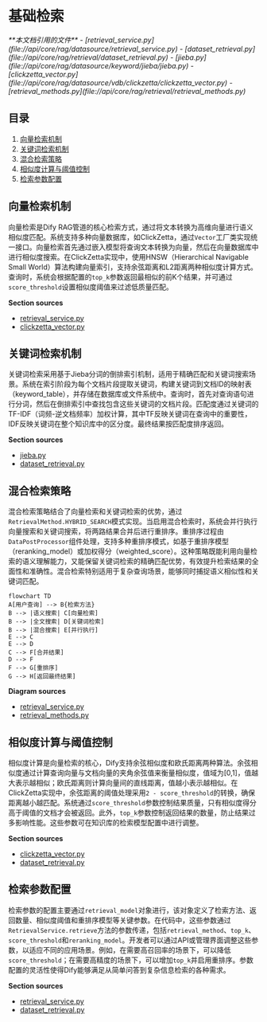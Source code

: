 # 基础检索

<cite>
**本文档引用的文件**
- [retrieval_service.py](file://api/core/rag/datasource/retrieval_service.py)
- [dataset_retrieval.py](file://api/core/rag/retrieval/dataset_retrieval.py)
- [jieba.py](file://api/core/rag/datasource/keyword/jieba/jieba.py)
- [clickzetta_vector.py](file://api/core/rag/datasource/vdb/clickzetta/clickzetta_vector.py)
- [retrieval_methods.py](file://api/core/rag/retrieval/retrieval_methods.py)
</cite>

## 目录
1. [向量检索机制](#向量检索机制)
2. [关键词检索机制](#关键词检索机制)
3. [混合检索策略](#混合检索策略)
4. [相似度计算与阈值控制](#相似度计算与阈值控制)
5. [检索参数配置](#检索参数配置)

## 向量检索机制

向量检索是Dify RAG管道的核心检索方式，通过将文本转换为高维向量进行语义相似度匹配。系统支持多种向量数据库，如ClickZetta，通过`Vector`工厂类实现统一接口。向量检索首先通过嵌入模型将查询文本转换为向量，然后在向量数据库中进行相似度搜索。在ClickZetta实现中，使用HNSW（Hierarchical Navigable Small World）算法构建向量索引，支持余弦距离和L2距离两种相似度计算方式。查询时，系统会根据配置的`top_k`参数返回最相似的前K个结果，并可通过`score_threshold`设置相似度阈值来过滤低质量匹配。

**Section sources**
- [retrieval_service.py](file://api/core/rag/datasource/retrieval_service.py#L29-L128)
- [clickzetta_vector.py](file://api/core/rag/datasource/vdb/clickzetta/clickzetta_vector.py#L801-L825)

## 关键词检索机制

关键词检索采用基于Jieba分词的倒排索引机制，适用于精确匹配和关键词搜索场景。系统在索引阶段为每个文档片段提取关键词，构建关键词到文档ID的映射表（keyword_table），并存储在数据库或文件系统中。查询时，首先对查询语句进行分词，然后在倒排索引中查找包含这些关键词的文档片段。匹配度通过关键词的TF-IDF（词频-逆文档频率）加权计算，其中TF反映关键词在查询中的重要性，IDF反映关键词在整个知识库中的区分度。最终结果按匹配度排序返回。

**Section sources**
- [jieba.py](file://api/core/rag/datasource/keyword/jieba/jieba.py#L86-L119)
- [dataset_retrieval.py](file://api/core/rag/retrieval/dataset_retrieval.py#L746-L814)

## 混合检索策略

混合检索策略结合了向量检索和关键词检索的优势，通过`RetrievalMethod.HYBRID_SEARCH`模式实现。当启用混合检索时，系统会并行执行向量搜索和关键词搜索，将两路结果合并后进行重排序。重排序过程由`DataPostProcessor`组件处理，支持多种重排序模式，如基于重排序模型（reranking_model）或加权得分（weighted_score）。这种策略既能利用向量检索的语义理解能力，又能保留关键词检索的精确匹配优势，有效提升检索结果的全面性和准确性。混合检索特别适用于复杂查询场景，能够同时捕捉语义相似性和关键词匹配。

```mermaid
flowchart TD
A[用户查询] --> B{检索方法}
B --> |语义搜索| C[向量检索]
B --> |全文搜索| D[关键词检索]
B --> |混合搜索| E[并行执行]
E --> C
E --> D
C --> F[合并结果]
D --> F
F --> G[重排序]
G --> H[返回最终结果]
```

**Diagram sources**
- [retrieval_service.py](file://api/core/rag/datasource/retrieval_service.py#L93-L128)
- [retrieval_methods.py](file://api/core/rag/retrieval/retrieval_methods.py#L0-L14)

## 相似度计算与阈值控制

相似度计算是向量检索的核心，Dify支持余弦相似度和欧氏距离两种算法。余弦相似度通过计算查询向量与文档向量的夹角余弦值来衡量相似度，值域为[0,1]，值越大表示越相似；欧氏距离则计算向量间的直线距离，值越小表示越相似。在ClickZetta实现中，余弦距离的阈值处理采用`2 - score_threshold`的转换，确保距离越小越匹配。系统通过`score_threshold`参数控制结果质量，只有相似度得分高于阈值的文档才会被返回。此外，`top_k`参数控制返回结果的数量，防止结果过多影响性能。这些参数可在知识库的检索模型配置中进行调整。

**Section sources**
- [clickzetta_vector.py](file://api/core/rag/datasource/vdb/clickzetta/clickzetta_vector.py#L801-L825)
- [dataset_retrieval.py](file://api/core/rag/retrieval/dataset_retrieval.py#L355-L381)

## 检索参数配置

检索参数的配置主要通过`retrieval_model`对象进行，该对象定义了检索方法、返回数量、相似度阈值和重排序模型等关键参数。在代码中，这些参数通过`RetrievalService.retrieve`方法的参数传递，包括`retrieval_method`、`top_k`、`score_threshold`和`reranking_model`。开发者可以通过API或管理界面调整这些参数，以适应不同的应用场景。例如，在需要高召回率的场景下，可以降低`score_threshold`；在需要高精度的场景下，可以增加`top_k`并启用重排序。参数配置的灵活性使得Dify能够满足从简单问答到复杂信息检索的各种需求。

**Section sources**
- [retrieval_service.py](file://api/core/rag/datasource/retrieval_service.py#L29-L68)
- [dataset_retrieval.py](file://api/core/rag/retrieval/dataset_retrieval.py#L174-L199)